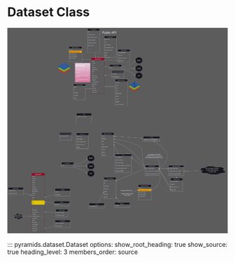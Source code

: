 # Dataset Class

![Dataset diagram](./../_images/pyramids-dataset.svg)


::: pyramids.dataset.Dataset
    options:
        show_root_heading: true
        show_source: true
        heading_level: 3
        members_order: source